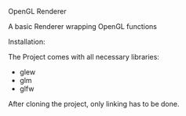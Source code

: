 OpenGL Renderer

A basic Renderer wrapping OpenGL functions

Installation:

The Project comes with all necessary libraries:
* glew
* glm
* glfw

After cloning the project, only linking has to be done.